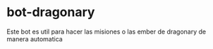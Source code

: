 # bot-dragonary
Este bot es util para hacer las misiones o las ember de dragonary de manera automatica
